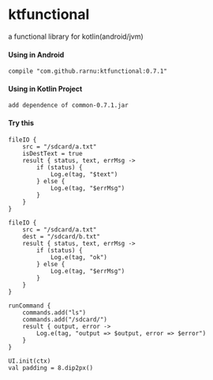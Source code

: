 # ktfunctional
a functional library for kotlin(android/jvm)

#### Using in Android

```
compile "com.github.rarnu:ktfunctional:0.7.1"
```

#### Using in Kotlin Project

```
add dependence of common-0.7.1.jar
```

#### Try this

```
fileIO {
    src = "/sdcard/a.txt"
    isDestText = true
    result { status, text, errMsg ->
        if (status) {
            Log.e(tag, "$text")
        } else {
            Log.e(tag, "$errMsg")
        }
    }
}

fileIO {
    src = "/sdcard/a.txt"
    dest = "/sdcard/b.txt"
    result { status, text, errMsg ->
        if (status) {
            Log.e(tag, "ok")
        } else {
            Log.e(tag, "$errMsg")
        }
    }
}

runCommand {
    commands.add("ls")
    commands.add("/sdcard/")
    result { output, error ->
        Log.e(tag, "output => $output, error => $error")
    }
}

UI.init(ctx)
val padding = 8.dip2px()

```

